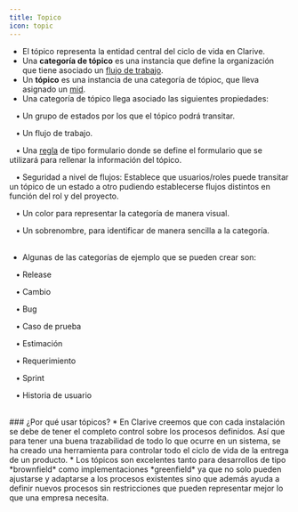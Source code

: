 ```yaml
---
title: Topico
icon: topic
---
```

* El tópico representa la entidad central del ciclo de vida en Clarive.
* Una **categoría de tópico** es una instancia que define la organización que tiene asociado un [flujo de trabajo](Conceptos/workflow).
* Un **tópico** es una instancia de una categoría de tópioc, que lleva asignado un [mid](Conceptos/mid).
* Una categoría de tópico llega asociado las siguientes propiedades: <br />


&nbsp; &nbsp;• Un grupo de estados por los que el tópico podrá transitar. <br />

&nbsp; &nbsp;• Un flujo de trabajo. <br />

&nbsp; &nbsp;• Una [regla](Conceptos/rule) de tipo formulario donde se define el formulario que se utilizará para rellenar la información del tópico. <br />

&nbsp; &nbsp;• Seguridad a nivel de flujos: Establece que usuarios/roles puede transitar un tópico de un estado a otro pudiendo establecerse flujos distintos en función del rol y del proyecto.<br />

&nbsp; &nbsp;• Un color para representar la categoría de manera visual. <br />

&nbsp; &nbsp;• Un sobrenombre, para identificar de manera sencilla a la categoría. <br /><br />

* Algunas de las categorías de ejemplo que se pueden crear son: <br />

&nbsp; &nbsp;• Release <br />

&nbsp; &nbsp;• Cambio <br />

&nbsp; &nbsp;• Bug <br />

&nbsp; &nbsp;• Caso de prueba <br />

&nbsp; &nbsp;• Estimación <br />

&nbsp; &nbsp;• Requerimiento <br />

&nbsp; &nbsp;• Sprint <br />

&nbsp; &nbsp;• Historia de usuario <br />


<br />
### ¿Por qué usar tópicos?
* En Clarive creemos que con cada instalación se debe de tener el completo control sobre los procesos definidos. Así que para tener una buena trazabilidad de todo lo que ocurre en un sistema, se ha creado una herramienta para controlar todo el ciclo de vida de la entrega de un producto.
* Los tópicos son excelentes tanto para desarrollos de tipo *brownfield* como implementaciones *greenfield* ya que no solo pueden ajustarse y adaptarse a los procesos existentes sino que además ayuda a definir nuevos procesos sin restricciones que pueden representar mejor lo que una empresa necesita.

 
